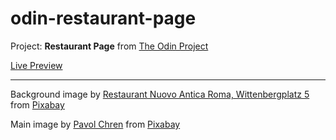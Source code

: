 # odin-restaurant-page

Project: **Restaurant Page** from [The Odin Project](https://www.theodinproject.com/lessons/node-path-javascript-restaurant-page)

[Live Preview](https://jdy7149.github.io/odin-restaurant-page)

---

Background image by [Restaurant Nuovo Antica Roma, Wittenbergplatz 5](https://pixabay.com/users/restaurantanticaroma-1405821/?utm_source=link-attribution&utm_medium=referral&utm_campaign=image&utm_content=939435) from [Pixabay](https://pixabay.com//?utm_source=link-attribution&utm_medium=referral&utm_campaign=image&utm_content=939435)

Main image by [Pavol Chren](https://pixabay.com/users/chren-2033163/?utm_source=link-attribution&utm_medium=referral&utm_campaign=image&utm_content=1191725) from [Pixabay](https://pixabay.com//?utm_source=link-attribution&utm_medium=referral&utm_campaign=image&utm_content=1191725)